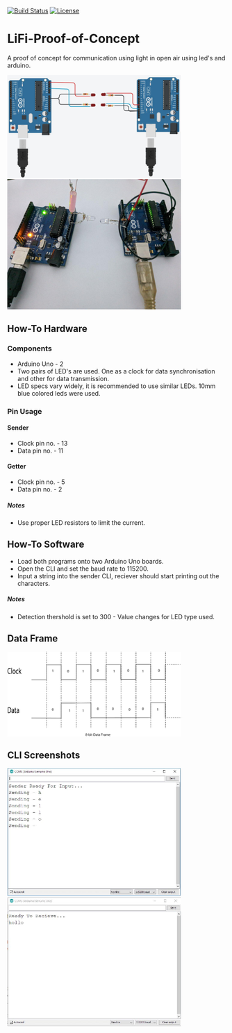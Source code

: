 [![Build Status](https://api.travis-ci.com/Zahir-Khan/LiFi-Proof-of-Concept.svg)](https://travis-ci.org/Zahir-Khan/LiFi-Proof-of-Concept)
[![License](https://img.shields.io/github/license/Zahir-Khan/LiFi-Proof-of-Concept.svg)](LICENSE)

# LiFi-Proof-of-Concept
A proof of concept for communication using light in open air using led's and arduino.

<p> 
  <img src="images/Illustration.jpg" alt="LiFi-Illustration" width="400"/> 
  <img src="images/Practical_build.jpg" alt="LiFi-Prototype" width="400"/>
</p>


## How-To Hardware
### Components
  * Arduino Uno - 2
  * Two pairs of LED's are used. One as a clock for data synchronisation and other for data transmission.
  * LED specs vary widely, it is recommended to use similar LEDs. 10mm blue colored leds were used.

### Pin Usage
#### Sender
  * Clock pin no. - 13
  * Data pin no. - 11
#### Getter
  * Clock pin no. - 5
  * Data pin no. - 2
##### Notes
  * Use proper LED resistors to limit the current.
  
  
## How-To Software
  * Load both programs onto two Arduino Uno boards.
  * Open the CLI and set the baud rate to 115200.
  * Input a string into the sender CLI, reciever should start printing out the characters.
##### Notes
  * Detection thershold is set to 300 - Value changes for LED type used.

## Data Frame
<img src="images/Data_frame.jpg" alt="LiFi-Data-Frame" width="400" align="center"/>

## CLI Screenshots
<p> 
  <img src="images/Sender_cli.jpg" alt="LiFi-Sender" width="400"/> 
  <img src="images/Getter_cli.jpg" alt="LiFi-Getter" width="400"/>
</p>
